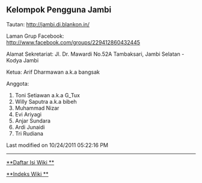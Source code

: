 ## Kelompok Pengguna  Jambi

Tautan: ​http://jambi.di.blankon.in/

Laman Grup Facebook: ​http://www.facebook.com/groups/229412860432445

Alamat Sekretariat: Jl. Dr. Mawardi No.52A Tambaksari, Jambi Selatan - Kodya Jambi

Ketua: Arif Dharmawan a.k.a bangsak

Anggota:
  1. Toni Setiawan a.k.a G_Tux
  2. Willy Saputra a.k.a bibeh
  3. Muhammad Nizar
  4. Evi Ariyagi
  5. Anjar Sundara
  6. Ardi Junaidi
  7. Tri Rudiana

Last modified on 10/24/2011 05:22:16 PM
 
---
[**Daftar Isi Wiki **](/DaftarIsi/README.md)
 
[**Indeks Wiki **](/Indeks.md)
